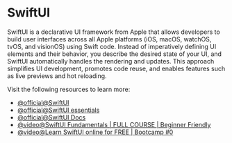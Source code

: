 # SwiftUI

SwiftUI is a declarative UI framework from Apple that allows developers to build user interfaces across all Apple platforms (iOS, macOS, watchOS, tvOS, and visionOS) using Swift code. Instead of imperatively defining UI elements and their behavior, you describe the desired state of your UI, and SwiftUI automatically handles the rendering and updates. This approach simplifies UI development, promotes code reuse, and enables features such as live previews and hot reloading.

Visit the following resources to learn more:

- [@official@SwiftUI](https://developer.apple.com/swiftui/)
- [@official@SwiftUI essentials](https://developer.apple.com/videos/play/wwdc2024/10150/)
- [@official@SwiftUI Docs](https://developer.apple.com/documentation/swiftui)
- [@video@SwiftUI Fundamentals | FULL COURSE | Beginner Friendly](https://www.youtube.com/watch?v=b1oC7sLIgpI)
- [@video@Learn SwiftUI online for FREE | Bootcamp #0](https://www.youtube.com/watch?v=-Yp0LS61Nxk&list=PLwvDm4VfkdphqETTBf-DdjCoAvhai1QpO)